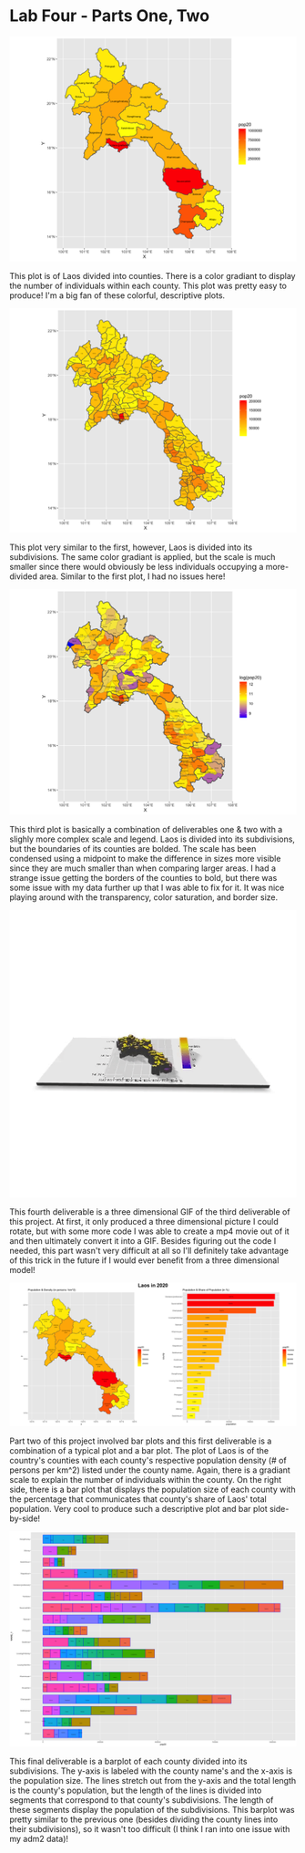 # Lab Four - Parts One, Two

![](lao_pop20.png)

This plot is of Laos divided into counties. There is a color gradiant to display the number of individuals within each county. This plot was pretty easy to produce! I'm a big fan of these colorful, descriptive plots.

![](lao_pop20_adm2.png)

This plot very similar to the first, however, Laos is divided into its subdivisions. The same color gradiant is applied, but the scale is much smaller since there would obviously be less individuals occupying a more-divided area. Similar to the first plot, I had no issues here!

![](lao_pop20_two.png)

This third plot is basically a combination of deliverables one & two with a slighly more complex scale and legend. Laos is divided into its subdivisions, but the boundaries of its counties are bolded. The scale has been condensed using a midpoint to make the difference in sizes more visible since they are much smaller than when comparing larger areas. I had a strange issue getting the borders of the counties to bold, but there was some issue with my data further up that I was able to fix for it. It was nice playing around with the transparency, color saturation, and border size.

![](laos.gif)

This fourth deliverable is a three dimensional GIF of the third deliverable of this project. At first, it only produced a three dimensional picture I could rotate, but with some more code I was able to create a mp4 movie out of it and then ultimately convert it into a GIF. Besides figuring out the code I needed, this part wasn't very difficult at all so I'll definitely take advantage of this trick in the future if I would ever benefit from a three dimensional model!

![](laos1.png)

Part two of this project involved bar plots and this first deliverable is a combination of a typical plot and a bar plot. The plot of Laos is of the country's counties with each county's respective population density (# of persons per km^2) listed under the county name. Again, there is a gradiant scale to explain the number of individuals within the county. On the right side, there is a bar plot that displays the population size of each county with the percentage that communicates that county's share of Laos' total population. Very cool to produce such a descriptive plot and bar plot side-by-side!

![](lao_adm2_bp.png)

This final deliverable is a barplot of each county divided into its subdivisions. The y-axis is labeled with the county name's and the x-axis is the population size. The lines stretch out from the y-axis and the total length is the county's population, but the length of the lines is divided into segments that correspond to that county's subdivisions. The length of these segments display the population of the subdivisions. This barplot was pretty similar to the previous one (besides dividing the county lines into their subdivisions), so it wasn't too difficult (I think I ran into one issue with my adm2 data)!
